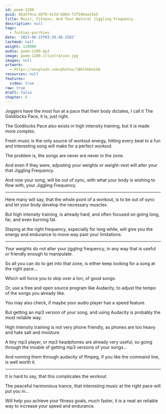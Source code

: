 ```yaml
---
id: poem-1208
guid: d6a574ca-d3f0-4c5d-b8bd-72f540aa15e5
title: Music, Fitness, And Your Natural Jiggling Frequency
description: null
tags:
  - furkies-purrkies
date: '2023-06-23T03:39:46.258Z'
lastmod: null
weight: 120800
audio: poem-1208.mp3
image: poem-1208-illustration.jpg
images: null
artwork:
  - https://unsplash.com/photos/lB6lbkbe1XA
resources: null
features:
  video: true
raw: true
draft: false
chapter: 6
---
```


Joggers have the most fun at a pace that their body dictates,
I call it The Goldilocks Pace, it is, just right.

The Goldilocks Pace also exists in high intensity training,
but it is made more complex.

Fresh music is the only source of workout energy,
hitting every beat to a fun and interesting song will make for a perfect workout.

The problem is,
the songs are never are never in the zone.

And even if they were,
adjusting your weights or weight-vest will alter your that Jiggling Frequency.

And now your song, will be out of sync,
with what your body is wishing to flow with, your Jiggling Frequency.

---

Here many will say, that the whole point of a workout,
is to be out of sync and let your body develop the necessary muscles.

But high intensity training, is already hard,
and often focused on going long, far, and even burning fat.

Staying at the right frequency, especially for long while,
will give you the energy and endurance to move way past your limitations.

---

Your weights do not alter your jiggling frequency,
in any way that is useful or friendly enough to manipulate.

So all you can do to get into that zone,
is either keep looking for a song at the right pace…

Which will force you to skip over a ton,
of good songs.

Or, use a free and open source program like Audacity,
to adjust the tempo of the songs you already like.

You may also check,
if maybe your audio player has a speed feature.

But getting an mp3 version of your song,
and using Audacity is probably the most reliable way.

High intensity training is not very phone friendly,
as phones are too heavy and hate salt and moisture.

A tiny mp3 player, or mp3 headphones are already very useful,
so going through the trouble of getting mp3 versions of your songs…

And running them through audacity of ffmpeg,
if you like the command line, is well worth it.

---

It is hard to say,
that this complicates the workout.

The peaceful harmonious trance,
that interesting music at the right pace will put you in...

Will help you achieve your fitness goals, much faster,
it is a neat an reliable way to increase your speed and endurance.
